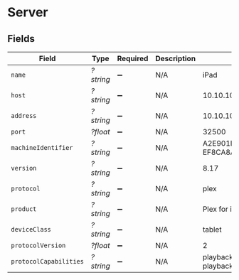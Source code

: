 # Server


## Fields

| Field                                          | Type                                           | Required                                       | Description                                    | Example                                        |
| ---------------------------------------------- | ---------------------------------------------- | ---------------------------------------------- | ---------------------------------------------- | ---------------------------------------------- |
| `name`                                         | *?string*                                      | :heavy_minus_sign:                             | N/A                                            | iPad                                           |
| `host`                                         | *?string*                                      | :heavy_minus_sign:                             | N/A                                            | 10.10.10.102                                   |
| `address`                                      | *?string*                                      | :heavy_minus_sign:                             | N/A                                            | 10.10.10.102                                   |
| `port`                                         | *?float*                                       | :heavy_minus_sign:                             | N/A                                            | 32500                                          |
| `machineIdentifier`                            | *?string*                                      | :heavy_minus_sign:                             | N/A                                            | A2E901F8-E016-43A7-ADFB-EF8CA8A4AC05           |
| `version`                                      | *?string*                                      | :heavy_minus_sign:                             | N/A                                            | 8.17                                           |
| `protocol`                                     | *?string*                                      | :heavy_minus_sign:                             | N/A                                            | plex                                           |
| `product`                                      | *?string*                                      | :heavy_minus_sign:                             | N/A                                            | Plex for iOS                                   |
| `deviceClass`                                  | *?string*                                      | :heavy_minus_sign:                             | N/A                                            | tablet                                         |
| `protocolVersion`                              | *?float*                                       | :heavy_minus_sign:                             | N/A                                            | 2                                              |
| `protocolCapabilities`                         | *?string*                                      | :heavy_minus_sign:                             | N/A                                            | playback,playqueues,timeline,provider-playback |
